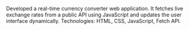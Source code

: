  Developed a real-time currency converter web application. It fetches live exchange rates from a public API using JavaScript and updates the user interface dynamically.
Technologies: HTML, CSS, JavaScript, Fetch API.
